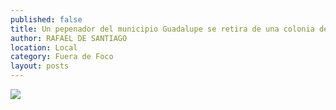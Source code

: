 ```yaml
---
published: false
title: Un pepenador del municipio Guadalupe se retira de una colonia después de buscar material reciclable en contenedores de basura
author: RAFAEL DE SANTIAGO
location: Local
category: Fuera de Foco
layout: posts
---
```


![](http://i.imgur.com/qEiTkpvm.jpg)
